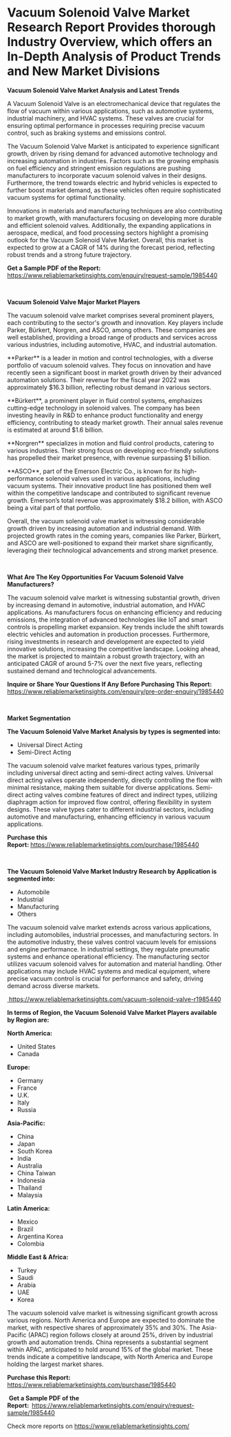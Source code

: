 <p><h1>Vacuum Solenoid Valve Market Research Report Provides thorough Industry Overview, which offers an In-Depth Analysis of Product Trends and New Market Divisions</h1></p><p><strong>Vacuum Solenoid Valve Market Analysis and Latest Trends</strong></p>
<p><p>A Vacuum Solenoid Valve is an electromechanical device that regulates the flow of vacuum within various applications, such as automotive systems, industrial machinery, and HVAC systems. These valves are crucial for ensuring optimal performance in processes requiring precise vacuum control, such as braking systems and emissions control.</p><p>The Vacuum Solenoid Valve Market is anticipated to experience significant growth, driven by rising demand for advanced automotive technology and increasing automation in industries. Factors such as the growing emphasis on fuel efficiency and stringent emission regulations are pushing manufacturers to incorporate vacuum solenoid valves in their designs. Furthermore, the trend towards electric and hybrid vehicles is expected to further boost market demand, as these vehicles often require sophisticated vacuum systems for optimal functionality.</p><p>Innovations in materials and manufacturing techniques are also contributing to market growth, with manufacturers focusing on developing more durable and efficient solenoid valves. Additionally, the expanding applications in aerospace, medical, and food processing sectors highlight a promising outlook for the Vacuum Solenoid Valve Market. Overall, this market is expected to grow at a CAGR of 14% during the forecast period, reflecting robust trends and a strong future trajectory.</p></p>
<p><strong>Get a Sample PDF of the Report:&nbsp;</strong> <a href="https://www.reliablemarketinsights.com/enquiry/request-sample/1985440?utm_campaign=2176&utm_medium=2&utm_source=Github&utm_content=ia&utm_term=20022025&utm_id=vacuum-solenoid-valve">https://www.reliablemarketinsights.com/enquiry/request-sample/1985440</a></p>
<p>&nbsp;</p>
<p><strong>Vacuum Solenoid Valve Major Market Players</strong></p>
<p><p>The vacuum solenoid valve market comprises several prominent players, each contributing to the sector's growth and innovation. Key players include Parker, Bürkert, Norgren, and ASCO, among others. These companies are well established, providing a broad range of products and services across various industries, including automotive, HVAC, and industrial automation.</p><p>**Parker** is a leader in motion and control technologies, with a diverse portfolio of vacuum solenoid valves. They focus on innovation and have recently seen a significant boost in market growth driven by their advanced automation solutions. Their revenue for the fiscal year 2022 was approximately $16.3 billion, reflecting robust demand in various sectors.</p><p>**Bürkert**, a prominent player in fluid control systems, emphasizes cutting-edge technology in solenoid valves. The company has been investing heavily in R&D to enhance product functionality and energy efficiency, contributing to steady market growth. Their annual sales revenue is estimated at around $1.6 billion.</p><p>**Norgren** specializes in motion and fluid control products, catering to various industries. Their strong focus on developing eco-friendly solutions has propelled their market presence, with revenue surpassing $1 billion.</p><p>**ASCO**, part of the Emerson Electric Co., is known for its high-performance solenoid valves used in various applications, including vacuum systems. Their innovative product line has positioned them well within the competitive landscape and contributed to significant revenue growth. Emerson’s total revenue was approximately $18.2 billion, with ASCO being a vital part of that portfolio.</p><p>Overall, the vacuum solenoid valve market is witnessing considerable growth driven by increasing automation and industrial demand. With projected growth rates in the coming years, companies like Parker, Bürkert, and ASCO are well-positioned to expand their market share significantly, leveraging their technological advancements and strong market presence.</p></p>
<p>&nbsp;</p>
<p><strong>What Are The Key Opportunities For Vacuum Solenoid Valve Manufacturers?</strong></p>
<p><p>The vacuum solenoid valve market is witnessing substantial growth, driven by increasing demand in automotive, industrial automation, and HVAC applications. As manufacturers focus on enhancing efficiency and reducing emissions, the integration of advanced technologies like IoT and smart controls is propelling market expansion. Key trends include the shift towards electric vehicles and automation in production processes. Furthermore, rising investments in research and development are expected to yield innovative solutions, increasing the competitive landscape. Looking ahead, the market is projected to maintain a robust growth trajectory, with an anticipated CAGR of around 5-7% over the next five years, reflecting sustained demand and technological advancements.</p></p>
<p><strong>Inquire or Share Your Questions If Any Before Purchasing This Report:</strong> <a href="https://www.reliablemarketinsights.com/enquiry/pre-order-enquiry/1985440?utm_campaign=2176&utm_medium=2&utm_source=Github&utm_content=ia&utm_term=20022025&utm_id=vacuum-solenoid-valve">https://www.reliablemarketinsights.com/enquiry/pre-order-enquiry/1985440</a></p>
<p>&nbsp;</p>
<p><strong>Market Segmentation</strong></p>
<p><strong>The Vacuum Solenoid Valve Market Analysis by types is segmented into:</strong></p>
<p><ul><li>Universal Direct Acting</li><li>Semi-Direct Acting</li></ul></p>
<p><p>The vacuum solenoid valve market features various types, primarily including universal direct acting and semi-direct acting valves. Universal direct acting valves operate independently, directly controlling the flow with minimal resistance, making them suitable for diverse applications. Semi-direct acting valves combine features of direct and indirect types, utilizing diaphragm action for improved flow control, offering flexibility in system designs. These valve types cater to different industrial sectors, including automotive and manufacturing, enhancing efficiency in various vacuum applications.</p></p>
<p><strong>Purchase this Report:&nbsp;</strong><a href="https://www.reliablemarketinsights.com/purchase/1985440?utm_campaign=2176&utm_medium=2&utm_source=Github&utm_content=ia&utm_term=20022025&utm_id=vacuum-solenoid-valve">https://www.reliablemarketinsights.com/purchase/1985440</a></p>
<p>&nbsp;</p>
<p><strong>The Vacuum Solenoid Valve Market Industry Research by Application is segmented into:</strong></p>
<p><ul><li>Automobile</li><li>Industrial</li><li>Manufacturing</li><li>Others</li></ul></p>
<p><p>The vacuum solenoid valve market extends across various applications, including automobiles, industrial processes, and manufacturing sectors. In the automotive industry, these valves control vacuum levels for emissions and engine performance. In industrial settings, they regulate pneumatic systems and enhance operational efficiency. The manufacturing sector utilizes vacuum solenoid valves for automation and material handling. Other applications may include HVAC systems and medical equipment, where precise vacuum control is crucial for performance and safety, driving demand across diverse markets.</p></p>
<p><a href="https://www.reliablemarketinsights.com/vacuum-solenoid-valve-r1985440?utm_campaign=2176&utm_medium=2&utm_source=Github&utm_content=ia&utm_term=20022025&utm_id=vacuum-solenoid-valve">&nbsp;https://www.reliablemarketinsights.com/vacuum-solenoid-valve-r1985440</a></p>
<p><strong>In terms of Region, the Vacuum Solenoid Valve Market Players available by Region are:</strong></p>
<p>
    <p> <strong> North America: </strong>
        <ul>
            <li>United States</li>
            <li>Canada</li>
        </ul>
        </p> 
    <p> <strong> Europe: </strong>
        <ul>
            <li>Germany</li>
            <li>France</li>
            <li>U.K.</li>
            <li>Italy</li>
            <li>Russia</li>
        </ul>
        </p> 
    <p> <strong> Asia-Pacific: </strong>
        <ul>
            <li>China</li>
            <li>Japan</li>
            <li>South Korea</li>
            <li>India</li>
            <li>Australia</li>
            <li>China Taiwan</li>
            <li>Indonesia</li>
            <li>Thailand</li>
            <li>Malaysia</li>
        </ul>
        </p> 
    <p> <strong> Latin America: </strong>
        <ul>
            <li>Mexico</li>
            <li>Brazil</li>
            <li>Argentina Korea</li>
            <li>Colombia</li>
        </ul>
        </p> 
    <p> <strong> Middle East & Africa: </strong>
        <ul>
            <li>Turkey</li>
            <li>Saudi</li>
            <li>Arabia</li>
            <li>UAE</li>
            <li>Korea</li>
        </ul>
    </p>
    </p>
<p><p>The vacuum solenoid valve market is witnessing significant growth across various regions. North America and Europe are expected to dominate the market, with respective shares of approximately 35% and 30%. The Asia-Pacific (APAC) region follows closely at around 25%, driven by industrial growth and automation trends. China represents a substantial segment within APAC, anticipated to hold around 15% of the global market. These trends indicate a competitive landscape, with North America and Europe holding the largest market shares.</p></p>
<p><strong>Purchase this Report: </strong><a href="https://www.reliablemarketinsights.com/purchase/1985440?utm_campaign=2176&utm_medium=2&utm_source=Github&utm_content=ia&utm_term=20022025&utm_id=vacuum-solenoid-valve">https://www.reliablemarketinsights.com/purchase/1985440</a></p>
<p>&nbsp;<strong>Get a Sample PDF of the Report:&nbsp;&nbsp;</strong><a href="https://www.reliablemarketinsights.com/enquiry/request-sample/1985440?utm_campaign=2176&utm_medium=2&utm_source=Github&utm_content=ia&utm_term=20022025&utm_id=vacuum-solenoid-valve">https://www.reliablemarketinsights.com/enquiry/request-sample/1985440</a></p>
<p><strong></strong></p>
<p>Check more reports on <a href="https://www.reliablemarketinsights.com/?utm_campaign=2176&utm_medium=2&utm_source=Github&utm_content=ia&utm_term=20022025&utm_id=vacuum-solenoid-valve">https://www.reliablemarketinsights.com/</a></p>